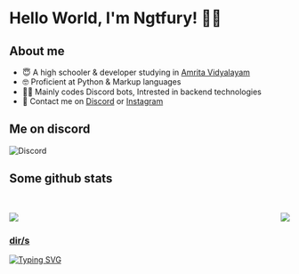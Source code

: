 # Hello World, I'm Ngtfury! 👋🏻

## About me
  - 😇 A high schooler & developer studying in [Amrita Vidyalayam](http://amritavidyalayam.org/)
  - 🤓 Proficient at Python & Markup languages
  - 🤸‍♂️ Mainly codes Discord bots, Intrested in backend technologies
  - 🏹 Contact me on [Discord](https://discord.com/users/770646750804312105) or [Instagram](https://www.instagram.com/_ngt_fury/)


## Me on discord
![Discord](https://discord.c99.nl/widget/theme-4/770646750804312105.png)
  
## Some github stats
<br>

<p align=center>
<a href="https://github.com/Ngtfury">
  <img align="left" src="https://github-readme-stats.vercel.app/api?username=Ngtfury&count_private=true&hide=prs&title_color=&icon_color=f0f0f0&text_color=f0f0f0&bg_color=151b22&hide_border=true" />
  <img align="right" src="https://github-readme-stats.vercel.app/api/top-langs/?username=Ngtfury&show_icons=true&show_icons=true&title_color=&icon_color=f0f0f0&text_color=f0f0f0&bg_color=151b22&hide_border=true"  />

</br>

### dir/s
[![Typing SVG](https://readme-typing-svg.herokuapp.com?color=%2336BCF7&duration=5&lines=%5C.vscode%5Cextensions%5C.164c7cde-60e9-4307-bf71-de0189daf599%5CpythonFiles%5Clib%5Cjedilsp%5Cjedi%5Cthird_party%5Ctypeshed%5Cstdlib%5C3.7;15-09-2021++05%3A09+PM+++++++++++++++791+suite.pyi;15-09-2021++05%3A09+PM+++++++++++++++791+suite.pyi;15-09-2021++05%3A09+PM++++%3CDIR%3E++++++++++..;+++++++++++++++6+File(s)+++++++++14%2C702+bytes)](https://git.io/typing-svg)
